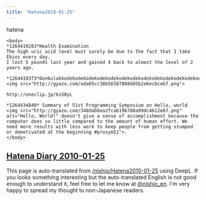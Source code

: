 ```yaml
---
title: "Hatena2010-01-25"
---
```


hatena

```
<body>
*1264419283*Health Examination
The high uric acid level must surely be due to the fact that I take Ebios every day.
I lost 5 pounds last year and gained 4 back to almost the level of 2 years ago.

*1264419373*Donbulakkodekodekodekodekodekodekodekodekodekodekodekodekodekodekodek
<img src="http://gyazo.com/ada05cc38b56587888dd5b2e6ecbceb7.png">

http://oneclip.jp/ksS0yL

*1264434840* Summary of 51st Programming Symposium on Hello, world
<img src="http://gyazo.com/348dabbea2fca619b788a99dc4612e67.png" alt="Hello, World!" doesn't give a sense of accomplishment because the computer does so little compared to the amount of human effort. We need more results with less work to keep people from getting stumped or demotivated at the beginning #prosym51">.
</body>
```


[Hatena Diary 2010-01-25](https://nishiohirokazu.hatenadiary.org/archive/2010/01/25)
---
This page is auto-translated from [/nishio/Hatena2010-01-25](https://scrapbox.io/nishio/Hatena2010-01-25) using DeepL. If you looks something interesting but the auto-translated English is not good enough to understand it, feel free to let me know at [@nishio_en](https://twitter.com/nishio_en). I'm very happy to spread my thought to non-Japanese readers.